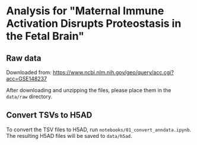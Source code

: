 # Analysis for "Maternal Immune Activation Disrupts Proteostasis in the Fetal Brain"

## Raw data

Downloaded from: https://www.ncbi.nlm.nih.gov/geo/query/acc.cgi?acc=GSE148237

After downloading and unzipping the files, please place them in the `data/raw` directory.

## Convert TSVs to H5AD

To convert the TSV files to H5AD, run `notebooks/01_convert_anndata.ipynb`. The resulting H5AD
files will be saved to `data/h5ad`. 
